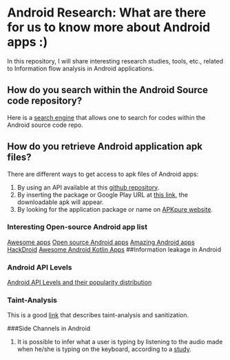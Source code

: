 # Android Research: What are there for us to know more about Android apps :)
In this repository, I will share interesting research studies, tools, etc., related to Information flow analysis in Android applications.
## How do you search within the Android Source code repository?
Here is a [search engine](https://cs.android.com/) that allows one to search for codes within the Android source code repo.
## How do you retrieve Android application apk files?
There are different ways to get access to apk files of Android apps:
1. By using an API available at this [github repository](https://github.com/egirault/googleplay-api).
2. By inserting the package or Google Play URL at [this link](https://apps.evozi.com/apk-downloader), the downloadable apk will appear.
3. By looking for the application package or name on [APKpure website](http://apkpure.com). 
### Interesting Open-source Android app list
[Awesome apps](https://github.com/timschneeb/awesome-shizuku?tab=readme-ov-file#audio)
[Open source Android apps](https://github.com/pcqpcq/open-source-android-apps/tree/master)
[Amazing Android apps](https://github.com/Mybridge/amazing-android-apps?tab=readme-ov-file)
[HackDroid](https://github.com/thehackingsage/hackdroid?tab=readme-ov-file)
[Awesome Android Kotlin Apps](https://github.com/androiddevnotes/awesome-android-kotlin-apps)
##Information leakage in Android 
### Android API Levels
[Android API Levels and their popularity distribution](https://apilevels.com/)
### Taint-Analysis
This is a good [link](https://dzone.com/articles/what-is-taint-analysis-and-why-should-i-care) that describes taint-analysis and sanitization.

###Side Channels in Android
1. It is possible to infer what a user is typing by listening to the audio made when he/she is typing on the keyboard, according to a [study](https://techxplore.com/news/2019-06-smartphone-finger-side-channel.html).
